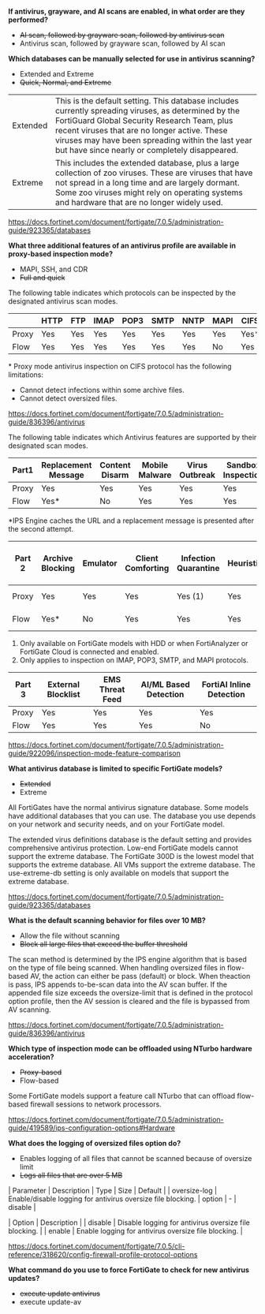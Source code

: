 **If antivirus, grayware, and AI scans are enabled, in what order are they performed?**

- ~~AI scan, followed by grayware scan, followed by antivirus scan~~
- Antivirus scan, followed by grayware scan, followed by AI scan

**Which databases can be manually selected for use in antivirus scanning?**

- Extended and Extreme
- ~~Quick, Normal, and Extreme~~

|||
| --- | --- |
| Extended | This is the default setting. This database includes currently spreading viruses, as determined by the FortiGuard Global Security Research Team, plus recent viruses that are no longer active. These viruses may have been spreading within the last year but have since nearly or completely disappeared. |
| Extreme | This includes the extended database, plus a large collection of zoo viruses. These are viruses that have not spread in a long time and are largely dormant. Some zoo viruses might rely on operating systems and hardware that are no longer widely used. |

https://docs.fortinet.com/document/fortigate/7.0.5/administration-guide/923365/databases

**What three additional features of an antivirus profile are available in proxy-based inspection mode?**

- MAPI, SSH, and CDR
- ~~Full and quick~~

The following table indicates which protocols can be inspected by the designated antivirus scan modes.

|| HTTP | FTP | IMAP | POP3 | SMTP | NNTP | MAPI | CIFS | SSH |
| --- | --- | --- | --- | --- | --- | --- | --- | --- | --- |
| Proxy | Yes | Yes | Yes | Yes | Yes | Yes | Yes | Yes* | Yes |
| Flow | Yes | Yes | Yes | Yes | Yes | Yes | No | Yes | No |

\* Proxy mode antivirus inspection on CIFS protocol has the following limitations:

- Cannot detect infections within some archive files.
- Cannot detect oversized files.

https://docs.fortinet.com/document/fortigate/7.0.5/administration-guide/836396/antivirus

The following table indicates which Antivirus features are supported by their designated scan modes.

| Part1 | Replacement Message | Content Disarm | Mobile Malware | Virus Outbreak | Sandbox Inspection | NAC Quarantine |
| --- | --- | --- | --- | --- | --- | --- |
| Proxy | Yes | Yes | Yes | Yes | Yes | Yes |
| Flow | Yes* | No | Yes | Yes | Yes | Yes |

\*IPS Engine caches the URL and a replacement message is presented after the second attempt.

| Part 2 | Archive Blocking | Emulator | Client Comforting | Infection Quarantine | Heuristics | Treat EXE as Virus |
| --- | --- | --- | --- | --- | --- | --- |
| Proxy | Yes | Yes | Yes | Yes (1) | Yes | Yes (2) |
| Flow | Yes* | No | Yes | Yes | Yes | Yes (2) |

1. Only available on FortiGate models with HDD or when FortiAnalyzer or FortiGate Cloud is connected and enabled.
2. Only applies to inspection on IMAP, POP3, SMTP, and MAPI protocols.

| Part 3 | External Blocklist | EMS Threat Feed | AI/ML Based Detection | FortiAI Inline Detection |
| --- | --- | --- | --- | --- |
| Proxy | Yes | Yes | Yes | Yes |
| Flow | Yes | Yes | Yes | No |

https://docs.fortinet.com/document/fortigate/7.0.5/administration-guide/922096/inspection-mode-feature-comparison

**What antivirus database is limited to specific FortiGate models?**

- ~~Extended~~
- Extreme

All FortiGates have the normal antivirus signature database. Some models have additional databases that you can use. The database you use depends on your network and security needs, and on your FortiGate model.

The extended virus definitions database is the default setting and provides comprehensive antivirus protection. Low-end FortiGate models cannot support the extreme database. The FortiGate 300D is the lowest model that supports the extreme database. All VMs support the extreme database. The use-extreme-db setting is only available on models that support the extreme database.

https://docs.fortinet.com/document/fortigate/7.0.5/administration-guide/923365/databases

**What is the default scanning behavior for files over 10 MB?**

- Allow the file without scanning
- ~~Block all large files that exceed the buffer threshold~~

The scan method is determined by the IPS engine algorithm that is based on the type of file being scanned. When handling oversized files in flow-based AV, the action can either be pass (default) or block. When theaction is pass, IPS appends to-be-scan data into the AV scan buffer. If the appended file size exceeds the oversize-limit that is defined in the protocol option profile, then the AV session is cleared and the file is bypassed from AV scanning.

https://docs.fortinet.com/document/fortigate/7.0.5/administration-guide/836396/antivirus

**Which type of inspection mode can be offloaded using NTurbo hardware acceleration?**

- ~~Proxy-based~~
- Flow-based

Some FortiGate models support a feature call NTurbo that can offload flow-based firewall sessions to network processors.

https://docs.fortinet.com/document/fortigate/7.0.5/administration-guide/419589/ips-configuration-options#Hardware

**What does the logging of oversized files option do?**

- Enables logging of all files that cannot be scanned because of oversize limit
- ~~Logs all files that are over 5 MB~~

| Parameter | Description | Type | Size | Default |
| oversize-log | Enable/disable logging for antivirus oversize file blocking. | option | - | disable |

| Option | Description |
| disable | Disable logging for antivirus oversize file blocking. |
| enable | Enable logging for antivirus oversize file blocking. |

https://docs.fortinet.com/document/fortigate/7.0.5/cli-reference/318620/config-firewall-profile-protocol-options

**What command do you use to force FortiGate to check for new antivirus updates?**

- ~~execute update antivirus~~
- execute update-av
